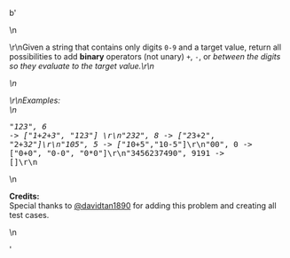 b'<div class="question-description">\n<p><p>\r\nGiven a string that contains only digits <code>0-9</code> and a target value, return all possibilities to add <b>binary</b> operators (not unary) <code>+</code>, <code>-</code>, or <code>*</code> between the digits so they evaluate to the target value.\r\n</p>\n<p>\r\nExamples: <br/>\n<pre>"123", 6 -&gt; ["1+2+3", "1*2*3"] \r\n"232", 8 -&gt; ["2*3+2", "2+3*2"]\r\n"105", 5 -&gt; ["1*0+5","10-5"]\r\n"00", 0 -&gt; ["0+0", "0-0", "0*0"]\r\n"3456237490", 9191 -&gt; []\r\n</pre>\n<p><b>Credits:</b><br/>Special thanks to <a href="https://leetcode.com/discuss/user/davidtan1890">@davidtan1890</a> for adding this problem and creating all test cases.</p></p>\n</p></div>'